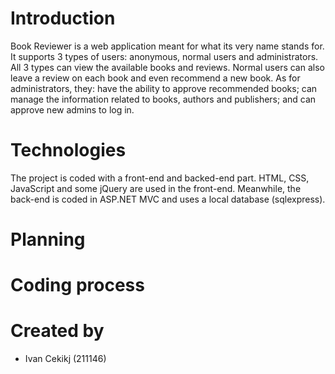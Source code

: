 # Introduction

Book Reviewer is a web application meant for what its very name stands for. It supports 3 types of users: anonymous, normal users and administrators. All 3 types can view the available books and reviews. Normal users can also leave a review on each book and even recommend a new book. As for administrators, they: have the ability to approve recommended books; can manage the information related to books, authors and publishers; and can approve new admins to log in.

# Technologies

The project is coded with a front-end and backed-end part. HTML, CSS, JavaScript and some jQuery are used in the front-end. Meanwhile, the back-end is coded in ASP.NET MVC and uses a local database (sqlexpress).

# Planning

# Coding process

# Created by
* Ivan Cekikj (211146)
